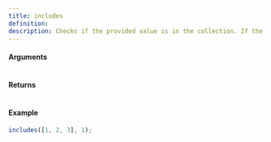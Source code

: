 ```yaml
---
title: includes
definition: 
description: Checks if the provided value is in the collection. If the collection is an object, the values of the object will be searched.
---
```



#### Arguments


```bash

```


#### Returns


```bash

```


#### Example


```ts
includes([1, 2, 3], 1);
```